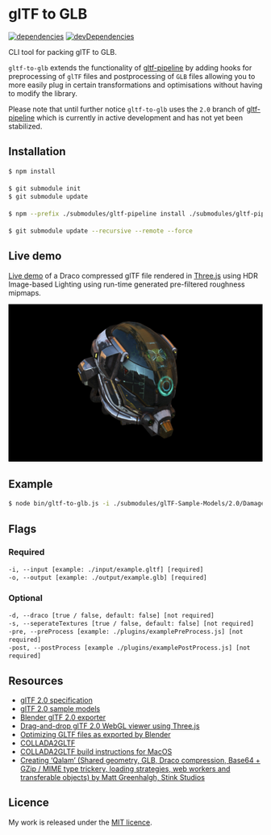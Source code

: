 # glTF to GLB

[![dependencies](https://david-dm.org/timvanscherpenzeel/gltf-to-glb.svg)](https://david-dm.org/timvanscherpenzeel/gltf-to-glb)
[![devDependencies](https://david-dm.org/timvanscherpenzeel/gltf-to-glb/dev-status.svg)](https://david-dm.org/timvanscherpenzeel/gltf-to-glb#info=devDependencies)

CLI tool for packing glTF to GLB.

`gltf-to-glb` extends the functionality of [gltf-pipeline](https://github.com/AnalyticalGraphicsInc/gltf-pipeline/tree/2.0) by adding hooks for preprocessing of `glTF` files and postprocessing of `GLB` files allowing you to more easily plug in certain transformations and optimisations without having to modify the library.

Please note that until further notice `gltf-to-glb` uses the `2.0` branch of [gltf-pipeline](https://github.com/AnalyticalGraphicsInc/gltf-pipeline/tree/2.0) which is currently in active development and has not yet been stabilized.

## Installation

```sh
$ npm install

$ git submodule init
$ git submodule update

$ npm --prefix ./submodules/gltf-pipeline install ./submodules/gltf-pipeline

$ git submodule update --recursive --remote --force
```

## Live demo

[Live demo](https://timvanscherpenzeel.github.io/gltf-to-glb/) of a Draco compressed glTF file rendered in [Three.js](https://github.com/mrdoob/three.js) using HDR Image-based Lighting
using run-time generated pre-filtered roughness mipmaps.

![Screenshot](docs/viewer/assets/helmet.jpg?raw=true)

## Example

```sh
$ node bin/gltf-to-glb.js -i ./submodules/glTF-Sample-Models/2.0/DamagedHelmet/glTF/DamagedHelmet.gltf -o ./output/DamagedHelmet.glb
```

## Flags

### Required

    -i, --input [example: ./input/example.gltf] [required]
    -o, --output [example: ./output/example.glb] [required]

### Optional

    -d, --draco [true / false, default: false] [not required]
    -s, --seperateTextures [true / false, default: false] [not required]
    -pre, --preProcess [example: ./plugins/examplePreProcess.js] [not required]
    -post, --postProcess [example ./plugins/examplePostProcess.js] [not required]

## Resources

- [glTF 2.0 specification](https://github.com/KhronosGroup/glTF/tree/master/specification/2.0)
- [glTF 2.0 sample models](https://github.com/KhronosGroup/glTF-Sample-Models/tree/master/2.0/)
- [Blender glTF 2.0 exporter](https://github.com/KhronosGroup/glTF-Blender-Exporter)
- [Drag-and-drop glTF 2.0 WebGL viewer using Three.js](https://github.com/donmccurdy/three-gltf-viewer)
- [Optimizing GLTF files as exported by Blender](https://gist.github.com/mattdesl/aea40285e2d73916b6b9101b36d84da8)
- [COLLADA2GLTF](https://github.com/KhronosGroup/COLLADA2GLTF)
- [COLLADA2GLTF build instructions for MacOS](https://gist.github.com/TimvanScherpenzeel/457b699a38890539fc659805ca9812e2)
- [Creating ‘Qalam’ (Shared geometry, GLB, Draco compression, Base64 + GZip / MIME type trickery, loading strategies, web workers and transferable objects) by Matt Greenhalgh, Stink Studios](https://medium.com/@stinkstudios/creating-qalam-d016a0a52d56)

## Licence

My work is released under the [MIT licence](https://raw.githubusercontent.com/TimvanScherpenzeel/gltf-to-glb/master/LICENSE).
